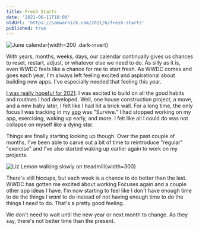 ```yaml
---
title: Fresh Starts
date: '2021-06-11T10:00'
oldUrl: 'https://samwarnick.com/2021/6/fresh-starts'
published: true
---
```


![June calendar](/media/2021-06-11-calendar.png){width=200 .dark-invert}

With years, months, weeks, days, our calendar continually gives us chances to reset, restart, adjust, or whatever else we need to do. As silly as it is, even WWDC feels like a chance for me to start fresh. As WWDC comes and goes each year, I'm always left feeling excited and aspirational about building new apps. I've especially needed that feeling this year.

[I was really hopeful for 2021](2021/1/the-year-of-momentum-and-the-season-of-survival). I was excited to build on all the good habits and routines I had developed. Well, one house construction project, a move, and a new baby later, I felt like I had hit a brick wall. For a long time, the only focus I was tracking in my [app](https://focuses.app) was "Survive." I had stopped working on my app, exercising, waking up early, and more. I felt like all I could do was not collapse on myself like a dying star.

Things are finally starting looking up though. Over the past couple of months, I've been able to carve out a bit of time to reintroduce "regular" "exercise" and I've also started waking up earlier again to work on my projects.

![Liz Lemon walking slowly on treadmill](https://media.giphy.com/media/3osxYcX9aas2p81CiQ/giphy.gif){width=300}

There's still hiccups, but each week is a chance to do better than the last. WWDC has gotten me excited about working Focuses again and a couple other app ideas I have. I'm now starting to feel like I don't have enough time to do the things I _want_ to do instead of not having enough time to do the things I _need_ to do. That's a pretty good feeling.

We don't need to wait until the new year or next month to change. As they say, there's not better time than the present.
